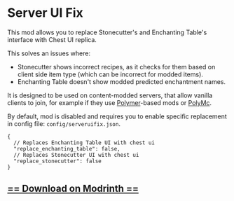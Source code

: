 # Server UI Fix

This mod allows you to replace Stonecutter's and Enchanting Table's interface with Chest UI replica.

This solves an issues where:
- Stonecutter shows incorrect recipes, as it checks for them based on client side item type 
  (which can be incorrect for modded items).
- Enchanting Table doesn't show modded predicted enchantment names.

It is designed to be used on content-modded servers, that allow vanilla clients to join, for example if they use
[Polymer](https://github.com/Patbox/Polymer)-based mods or [PolyMc](https://github.com/TheEpicBlock/PolyMc).

By default, mod is disabled and requires you to enable specific replacement in config file: `config/serveruifix.json`.

```json5
{
  // Replaces Enchanting Table UI with chest ui
  "replace_enchanting_table": false,
  // Replaces Stonecutter UI with chest ui
  "replace_stonecutter": false
}
```

## [== Download on Modrinth ==](https://modrinth.com/mod/server-ui-fix)